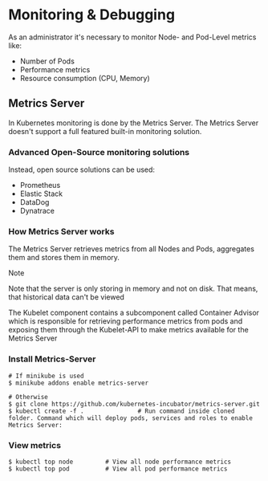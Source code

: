# Monitoring & Debugging

As an administrator it's necessary to monitor Node- and Pod-Level metrics like:

-   Number of Pods
-   Performance metrics
-   Resource consumption (CPU, Memory)

## Metrics Server

In Kubernetes monitoring is done by the Metrics Server. The Metrics Server doesn't support a full featured built-in monitoring solution.

### Advanced Open-Source monitoring solutions

Instead, open source solutions can be used:

-   Prometheus
-   Elastic Stack
-   DataDog
-   Dynatrace

### How Metrics Server works

The Metrics Server retrieves metrics from all Nodes and Pods, aggregates them and stores them in memory.

> [!NOTE]
> Note that the server is only storing in memory and not on disk. That means, that historical data can't be viewed

The Kubelet component contains a subcomponent called Container Advisor which is responsible for retrieving performance metrics from pods and exposing them through the Kubelet-API to make metrics available for the Metrics Server

### Install Metrics-Server

```
# If minikube is used
$ minikube addons enable metrics-server

# Otherwise
$ git clone https://github.com/kubernetes-incubator/metrics-server.git
$ kubectl create -f .               # Run command inside cloned folder. Command which will deploy pods, services and roles to enable Metrics Server:
```

### View metrics

```
$ kubectl top node         # View all node performance metrics
$ kubectl top pod          # View all pod performance metrics
```
